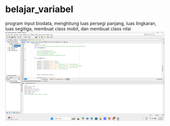 # belajar_variabel
program input biodata, menghitung luas persegi panjang, luas lingkaran, luas segitiga, membuat class mobil, dan membuat class nilai
![alt_text](https://github.com/fardan23/belajar_variabel/blob/main/belajar_variabel.png?raw=true)
